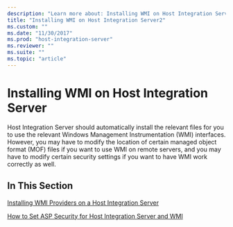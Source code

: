 ```yaml
---
description: "Learn more about: Installing WMI on Host Integration Server"
title: "Installing WMI on Host Integration Server2"
ms.custom: ""
ms.date: "11/30/2017"
ms.prod: "host-integration-server"
ms.reviewer: ""
ms.suite: ""
ms.topic: "article"
---
```

# Installing WMI on Host Integration Server
Host Integration Server should automatically install the relevant files for you to use the relevant Windows Management Instrumentation (WMI) interfaces. However, you may have to modify the location of certain managed object format (MOF) files if you want to use WMI on remote servers, and you may have to modify certain security settings if you want to have WMI work correctly as well.  
  
## In This Section  
 [Installing WMI Providers on a Host Integration Server](../core/installing-wmi-providers-on-a-host-integration-server1.md)  
  
 [How to Set ASP Security for Host Integration Server and WMI](../core/how-to-set-asp-security-for-host-integration-server-and-wmi2.md)
